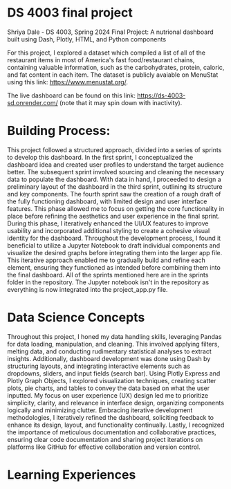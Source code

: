 # DS 4003 final project
Shriya Dale - DS 4003, Spring 2024
Final Project: A nutrional dashboard built using Dash, Plotly, HTML, and Python components

For this project, I explored a dataset which compiled a list of all of the restaurant items in most of America's fast food/restaurant chains, containing valuable information, such as the carbohydrates, protein, caloric, and fat content in each item. The dataset is publicly avaiable on MenuStat using this link: https://www.menustat.org/.

The live dashboard can be found on this link: https://ds-4003-sd.onrender.com/ (note that it may spin down with inactivity).
# Building Process: 
This project followed a structured approach, divided into a series of sprints to develop this dashboard. In the first sprint, I conceptualized the dashboard idea and created user profiles to understand the target audience better. The subsequent sprint involved sourcing and cleaning the necessary data to populate the dashboard. With data in hand, I proceeded to design a preliminary layout of the dashboard in the third sprint, outlining its structure and key components. The fourth sprint saw the creation of a rough draft of the fully functioning dashboard, with limited design and user interface features. This phase allowed me to focus on getting the core functionality in place before refining the aesthetics and user experience in the final sprint. During this phase, I iteratively enhanced the UI/UX features to improve usability and incorporated additional styling to create a cohesive visual identity for the dashboard. Throughout the development process, I found it beneficial to utilize a Jupyter Notebook to draft individual components and visualize the desired graphs before integrating them into the larger app file. This iterative approach enabled me to gradually build and refine each element, ensuring they functioned as intended before combining them into the final dashboard. All of the sprints mentioned here are in the sprints folder in the repository. The Jupyter notebook isn't in the repository as everything is now integrated into the project_app.py file.

# Data Science Concepts
Throughout this project, I honed my data handling skills, leveraging Pandas for data loading, manipulation, and cleaning. This involved applying filters, melting data, and conducting rudimentary statistical analyses to extract insights. Additionally, dashboard development was done using Dash by structuring layouts, and integrating interactive elements such as dropdowns, sliders, and input fields (search bar). Using Plotly Express and Plotly Graph Objects, I explored visualization techniques, creating scatter plots, pie charts, and tables to convey the data based on what the user inputted. My focus on user experience (UX) design led me to prioritize simplicity, clarity, and relevance in interface design, organizing components logically and minimizing clutter. Embracing iterative development methodologies, I iteratively refined the dashboard, soliciting feedback to enhance its design, layout, and functionality continually. Lastly, I recognized the importance of meticulous documentation and collaborative practices, ensuring clear code documentation and sharing project iterations on platforms like GitHub for effective collaboration and version control.

# Learning Experiences

